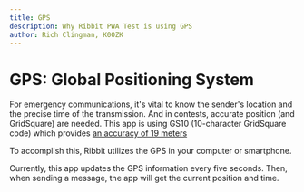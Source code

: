 ```yaml
---
title: GPS
description: Why Ribbit PWA Test is using GPS
author: Rich Clingman, K0OZK
---
```


# GPS: Global Positioning System

For emergency communications, it's vital to know the sender's location and the
precise time of the transmission. 
And in contests, accurate position (and GridSquare) are needed.
This app is using GS10 (10-character GridSquare code) which provides
<a href="https://github.com/richclingman/maidenhead-qth-gridsquare/blob/main/README.md#accuracy-provided-by-gridsquare" target="_blank">an accuracy of 19 meters</a>

To accomplish this, Ribbit utilizes the GPS in your computer or smartphone.

Currently, this app updates the GPS information every five seconds.
Then, when sending a message, the app will get the current position and time.

<update-geo-button></update-geo-button>

